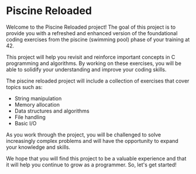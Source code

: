 # Piscine Reloaded

Welcome to the Piscine Reloaded project! The goal of this project is to provide you with a refreshed and enhanced version of the foundational coding exercises from the piscine (swimming pool) phase of your training at 42.

This project will help you revisit and reinforce important concepts in C programming and algorithms. By working on these exercises, you will be able to solidify your understanding and improve your coding skills.

The piscine reloaded project will include a collection of exercises that cover topics such as:
- String manipulation
- Memory allocation
- Data structures and algorithms
- File handling
- Basic I/O

As you work through the project, you will be challenged to solve increasingly complex problems and will have the opportunity to expand your knowledge and skills.

We hope that you will find this project to be a valuable experience and that it will help you continue to grow as a programmer. So, let's get started!
